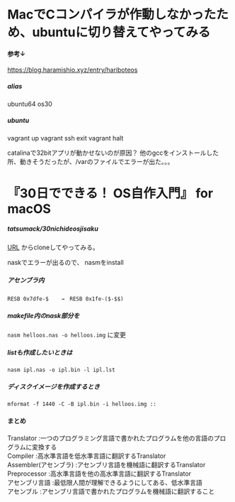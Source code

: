 # MacでCコンパイラが作動しなかったため、ubuntuに切り替えてやってみる
#### 参考↓
https://blog.haramishio.xyz/entry/hariboteos

##### alias
ubuntu64 
os30 

##### ubuntu
vagrant up 
vagrant ssh 
exit 
vagrant halt 

catalinaで32bitアプリが動かせないのが原因？
他のgccをインストールした所、動きそうだったが、/varのファイルでエラーが出た。。。
# 『30日でできる！ OS自作入門』 for macOS
##### tatsumack/30nichideosjisaku
[URL](https://github.com/tatsumack/30nichideosjisaku)
からcloneしてやってみる。

naskでエラーが出るので、
nasmをinstall

##### アセンブラ内
```RESB 0x7dfe-$	→　RESB 0x1fe-($-$$)```
##### makefile内のnask部分を
```nasm helloos.nas -o helloos.img```
に変更

##### listも作成したいときは
```nasm ipl.nas -o ipl.bin -l ipl.lst```
##### ディスクイメージを作成するとき
```mformat -f 1440 -C -B ipl.bin -i helloos.img ::```

#### まとめ
Translator :一つのプログラミング言語で書かれたプログラムを他の言語のプログラムに変換する  
Compiler :高水準言語を低水準言語に翻訳するTranslator  
Assembler(アセンブラ) :アセンブリ言語を機械語に翻訳するTranslator  
Preprocessor :高水準言語を他の高水準言語に翻訳するTranslator  
アセンブリ言語 :最低限人間が理解できるようにしてある、低水準言語  
アセンブル :アセンブリ言語で書かれたプログラムを機械語に翻訳すること  
